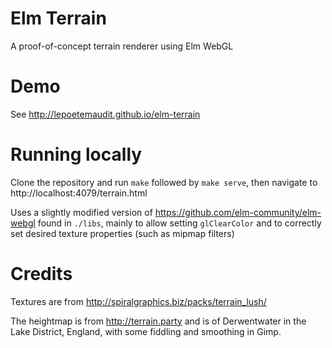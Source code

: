 # Elm Terrain
A proof-of-concept terrain renderer using Elm WebGL

# Demo

See http://lepoetemaudit.github.io/elm-terrain

# Running locally

Clone the repository and run `make` followed by `make serve`, then navigate to http://localhost:4079/terrain.html

Uses a slightly modified version of https://github.com/elm-community/elm-webgl found in `./libs`, mainly to allow setting
`glClearColor` and to correctly set desired texture properties (such as mipmap filters)

# Credits

Textures are from http://spiralgraphics.biz/packs/terrain_lush/

The heightmap is from http://terrain.party and is of Derwentwater in the Lake District, England, with some fiddling and smoothing in Gimp.
